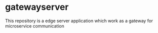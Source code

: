 # gatewayserver

This repository is a edge server application which work as a gateway for microservice communication 

